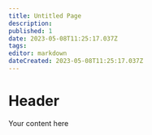 ```yaml
---
title: Untitled Page
description: 
published: 1
date: 2023-05-08T11:25:17.037Z
tags: 
editor: markdown
dateCreated: 2023-05-08T11:25:17.037Z
---
```


# Header
Your content here